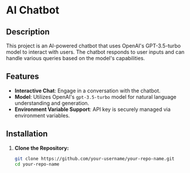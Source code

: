 # AI Chatbot

## Description

This project is an AI-powered chatbot that uses OpenAI's GPT-3.5-turbo model to interact with users. The chatbot responds to user inputs and can handle various queries based on the model's capabilities.

## Features

- **Interactive Chat**: Engage in a conversation with the chatbot.
- **Model**: Utilizes OpenAI's `gpt-3.5-turbo` model for natural language understanding and generation.
- **Environment Variable Support**: API key is securely managed via environment variables.

## Installation

1. **Clone the Repository:**
   ```bash
   git clone https://github.com/your-username/your-repo-name.git
   cd your-repo-name
